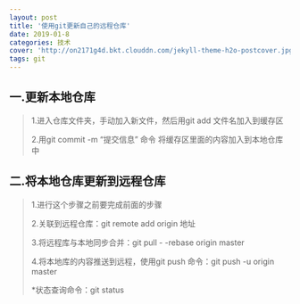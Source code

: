 ```yaml
---
layout: post
title: '使用git更新自己的远程仓库'
date: 2019-01-8
categories: 技术
cover: 'http://on2171g4d.bkt.clouddn.com/jekyll-theme-h2o-postcover.jpg'
tags: git
---
```



## 一.更新本地仓库

>1.进入仓库文件夹，手动加入新文件，然后用git add 文件名加入到缓存区
>
>2.用git commit -m “提交信息” 命令 将缓存区里面的内容加入到本地仓库中

## 二.将本地仓库更新到远程仓库

> 1.进行这个步骤之前要完成前面的步骤
>
> 2.关联到远程仓库：git remote add origin 地址
>
> 3.将远程库与本地同步合并：git pull - -rebase origin master
>
> 4.将本地库的内容推送到远程，使用git push 命令：git push -u origin master
>
> *状态查询命令：git status

     
